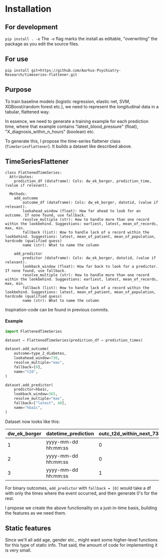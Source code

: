 # Installation
## For development
`pip install . -e`
The `-e` flag marks the install as editable, "overwriting" the package as you edit the source files.

## For use
`pip install git+https://github.com/Aarhus-Psychiatry-Research/timeseries-flattener.git`

## Purpose
To train baseline models (logistic regression, elastic net, SVM, XGBoost/random forest etc.), we need to represent the longitudinal data in a tabular, flattened way. 

In essence, we need to generate a training example for each prediction time, where that example contains "latest_blood_pressure" (float), "X_diagnosis_within_n_hours" (boolean) etc.

To generate this, I propose the time-series flattener class (`TimeSeriesFlattener`). It builds a dataset like described above.

## TimeSeriesFlattener
```
class FlattenedTimeSeries:
  Attributes:
    prediction_df (dataframe): Cols: dw_ek_borger, prediction_time, (value if relevant).

  Methods:
    add_outcome
        outcome_df (dataframe): Cols: dw_ek_borger, datotid, (value if relevant).
        lookahead_window (float): How far ahead to look for an outcome. If none found, use fallback.
        resolve_multiple (str): How to handle more than one record within the lookbehind. Suggestions: earliest, latest, mean_of_records, max, min.
        fallback (list): How to handle lack of a record within the lookbehind. Suggestions: latest, mean_of_patient, mean_of_population, hardcode (qualified guess)
        name (str): What to name the column
    
    add_predictor
        predictor (dataframe): Cols: dw_ek_borger, datotid, (value if relevant).
        lookback_window (float): How far back to look for a predictor. If none found, use fallback.
        resolve_multiple (str): How to handle more than one record within the lookbehind. Suggestions: earliest, latest, mean_of_records, max, min.
        fallback (list): How to handle lack of a record within the lookbehind. Suggestions: latest, mean_of_patient, mean_of_population, hardcode (qualified guess)
        name (str): What to name the column
```

Inspiration-code can be found in previous commits.

#### Example
```python
import FlattenedTimeSeries

dataset = FlattenedTimeSeries(prediction_df = prediction_times)

dataset.add_outcome(
    outcome=type_2_diabetes,
    lookahead_window=730,
    resolve_multiple="max",
    fallback=[0],
    name="t2d",
)

dataset.add_predictor(
    predictor=hba1c,
    lookback_window=365,
    resolve_multiple="max",
    fallback=["latest", 40],
    name="hba1c",
)
```

Dataset now looks like this:

| dw_ek_borger | datetime_prediction | outc_t2d_within_next_730_days | pred_max_hba1c_within_prev_365_days |
|--------------|---------------------|-------------------------------|-------------------------------------|
| 1            | yyyy-mm-dd hh:mm:ss | 0                             | 48                                  |
| 2            | yyyy-mm-dd hh:mm:ss | 0                             | 40                                  |
| 3            | yyyy-mm-dd hh:mm:ss | 1                             | 44                                  |


For binary outcomes, `add_predictor` with `fallback = [0]` would take a df with only the times where the event occurred, and then generate 0's for the rest. 

I propose we create the above functionality on a just-in-time basis, building the features as we need them.

## Static features
Since we'll all add age, gender etc., might want some higher-level functions for this type of static info. That said, the amount of code for implementing it is very small.